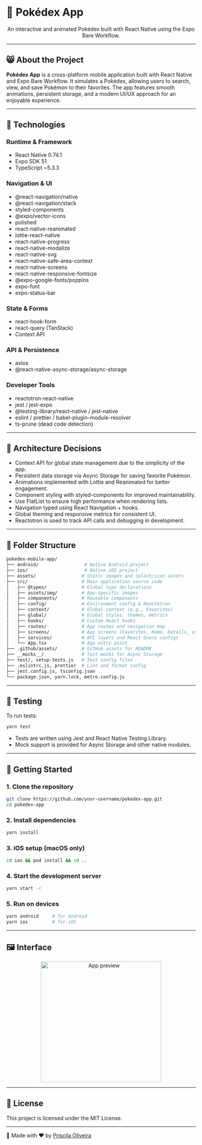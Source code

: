 # 📱 Pokédex App

<p align="center">An interactive and animated Pokédex built with React Native using the Expo Bare Workflow.</p>

---

## 😸 About the Project

**Pokédex App** is a cross-platform mobile application built with React Native and Expo Bare Workflow. It simulates a Pokédex, allowing users to search, view, and save Pokémon to their favorites. The app features smooth animations, persistent storage, and a modern UI/UX approach for an enjoyable experience.

---

## 🧰 Technologies

### Runtime & Framework
- React Native 0.74.1
- Expo SDK 51
- TypeScript ~5.3.3

### Navigation & UI
- @react-navigation/native
- @react-navigation/stack
- styled-components
- @expo/vector-icons
- polished
- react-native-reanimated
- lottie-react-native
- react-native-progress
- react-native-modalize
- react-native-svg
- react-native-safe-area-context
- react-native-screens
- react-native-responsive-fontsize
- @expo-google-fonts/poppins
- expo-font
- expo-status-bar

### State & Forms
- react-hook-form
- react-query (TanStack)
- Context API

### API & Persistence
- axios
- @react-native-async-storage/async-storage

### Developer Tools
- reactotron-react-native
- jest / jest-expo
- @testing-library/react-native / jest-native
- eslint / prettier / babel-plugin-module-resolver
- ts-prune (dead code detection)

---

## 🧠 Architecture Decisions

- Context API for global state management due to the simplicity of the app.
- Persistent data storage via Async Storage for saving favorite Pokémon.
- Animations implemented with Lottie and Reanimated for better engagement.
- Component styling with styled-components for improved maintainability.
- Use FlatList to ensure high performance when rendering lists.
- Navigation typed using React Navigation + hooks.
- Global theming and responsive metrics for consistent UI.
- Reactotron is used to track API calls and debugging in development.

---

## 📂 Folder Structure

```bash
pokedex-mobile-app/
├── android/                 # Native Android project
├── ios/                     # Native iOS project
├── assets/                 # Static images and splash/icon assets
├── src/                    # Main application source code
│   ├── @types/             # Global type declarations
│   ├── assets/img/         # App-specific images
│   ├── components/         # Reusable components
│   ├── config/             # Environment config & Reactotron
│   ├── context/            # Global context (e.g., Favorites)
│   ├── global/             # Global styles, themes, metrics
│   ├── hooks/              # Custom React hooks
│   ├── routes/             # App routes and navigation map
│   ├── screens/            # App screens (Favorites, Home, Details, etc)
│   ├── services/           # API layers and React Query configs
│   └── App.tsx             # App entry point
├── .github/assets/         # GitHub assets for README
├── __mocks__/              # Test mocks for Async Storage
├── test/, setup-tests.js   # Test config files
├── .eslintrc.js, prettier  # Lint and format config
├── jest.config.js, tsconfig.json
└── package.json, yarn.lock, metro.config.js
```

---

## 🧪 Testing

To run tests:
```bash
yarn test
```

- Tests are written using Jest and React Native Testing Library.
- Mock support is provided for Async Storage and other native modules.

---

## 🚀 Getting Started

### 1. Clone the repository
```bash
git clone https://github.com/your-username/pokedex-app.git
cd pokedex-app
```

### 2. Install dependencies
```bash
yarn install 
```

### 3. iOS setup (macOS only)
```bash
cd ios && pod install && cd ..
```

### 4. Start the development server
```bash
yarn start -c
```

### 5. Run on devices
```bash
yarn android     # for Android
yarn ios         # for iOS
```

---

## 🖼 Interface

<p align="center">
  <img src=".github/assets/app.gif" width="320" alt="App preview"/>
</p>

---

## 📄 License

This project is licensed under the MIT License.

---


🚀 Made with ❤️ by [Priscila Oliveira](https://github.com/pripoliveira50/)
